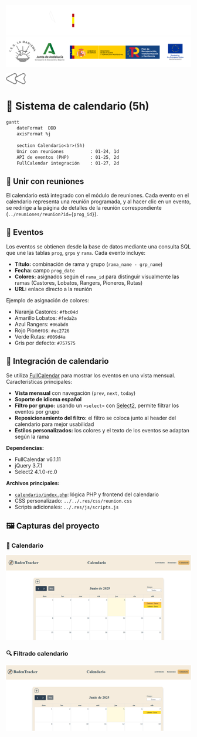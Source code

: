 ![](https://raw.githubusercontent.com/jcorvid509/.resGen/9cf65965f880c39d5e634d73522a6d656c4ea501/_bannerD.png#gh-dark-mode-only)
![](https://raw.githubusercontent.com/jcorvid509/.resGen/9cf65965f880c39d5e634d73522a6d656c4ea501/_bannerL.png#gh-light-mode-only)

<a href="/.md/readme.md"><img src="https://raw.githubusercontent.com/jcorvid509/.resGen/9cf65965f880c39d5e634d73522a6d656c4ea501/_back.svg" height="30"></a>

# 📆 Sistema de calendario (5h)

```mermaid
gantt
    dateFormat  DDD
    axisFormat %j
   
    section Calendario<br>(5h)
    Unir con reuniones          : 01-24, 1d
    API de eventos (PHP)        : 01-25, 2d
    FullCalendar integración    : 01-27, 2d
```

## 🔗 Unir con reuniones

El calendario está integrado con el módulo de reuniones. Cada evento en el calendario representa una reunión programada, y al hacer clic en un evento, se redirige a la página de detalles de la reunión correspondiente (`../reuniones/reunion?id={prog_id}`).

## 🎉 Eventos

Los eventos se obtienen desde la base de datos mediante una consulta SQL que une las tablas `prog`, `grps` y `rama`. Cada evento incluye:
- **Título:** combinación de rama y grupo (`rama_name - grp_name`)
- **Fecha:** campo `prog_date`
- **Colores:** asignados según el `rama_id` para distinguir visualmente las ramas (Castores, Lobatos, Rangers, Pioneros, Rutas)
- **URL:** enlace directo a la reunión

Ejemplo de asignación de colores:
- Naranja Castores: `#fbc04d`
- Amarillo Lobatos: `#feda2a`
- Azul Rangers: `#06abd8`
- Rojo Pioneros: `#ec2726`
- Verde Rutas: `#009d4a`
- Gris por defecto: `#757575`

## 📅 Integración de calendario

Se utiliza [FullCalendar](https://fullcalendar.io/) para mostrar los eventos en una vista mensual.  
Características principales:
- **Vista mensual** con navegación (`prev`, `next`, `today`)
- **Soporte de idioma español**
- **Filtro por grupo:** usando un `<select>` con [Select2](https://select2.org/), permite filtrar los eventos por grupo
- **Reposicionamiento del filtro:** el filtro se coloca junto al header del calendario para mejor usabilidad
- **Estilos personalizados:** los colores y el texto de los eventos se adaptan según la rama

**Dependencias:**
- FullCalendar v6.1.11
- jQuery 3.7.1
- Select2 4.1.0-rc.0

**Archivos principales:**
- [`calendario/index.php`](../calendario/index.php): lógica PHP y frontend del calendario
- CSS personalizado: `../../.res/css/reunion.css`
- Scripts adicionales: `../.res/js/scripts.js`

## 🖼️ Capturas del proyecto

### 📅 Calendario

![Ventana de calendario](img/calendario.png)

### 🔍 Filtrado calendario

![Ventana de filtrado del calendario](img/filtrado-calendario.png)

